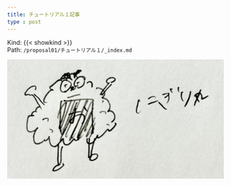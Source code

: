 ```yaml
---
title: チュートリアル１記事
type : post
---
```


Kind: {{< showkind >}}  
Path: `/proposal01/チュートリアル１/_index.md`

![alt](画像A.png)